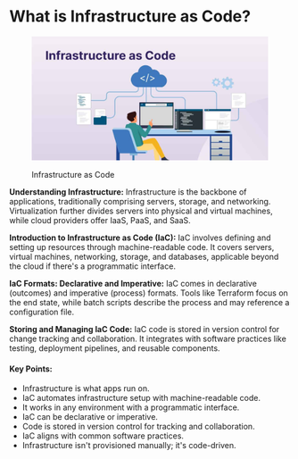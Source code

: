 # What is Infrastructure as Code?

<figure><img src="../../.gitbook/assets/image (1) (1).png" alt=""><figcaption><p>Infrastructure as Code</p></figcaption></figure>

**Understanding Infrastructure:** Infrastructure is the backbone of applications, traditionally comprising servers, storage, and networking. Virtualization further divides servers into physical and virtual machines, while cloud providers offer IaaS, PaaS, and SaaS.

**Introduction to Infrastructure as Code (IaC):** IaC involves defining and setting up resources through machine-readable code. It covers servers, virtual machines, networking, storage, and databases, applicable beyond the cloud if there's a programmatic interface.

**IaC Formats: Declarative and Imperative:** IaC comes in declarative (outcomes) and imperative (process) formats. Tools like Terraform focus on the end state, while batch scripts describe the process and may reference a configuration file.

**Storing and Managing IaC Code:** IaC code is stored in version control for change tracking and collaboration. It integrates with software practices like testing, deployment pipelines, and reusable components.

#### Key Points:

* Infrastructure is what apps run on.
* IaC automates infrastructure setup with machine-readable code.
* It works in any environment with a programmatic interface.
* IaC can be declarative or imperative.
* Code is stored in version control for tracking and collaboration.
* IaC aligns with common software practices.
* Infrastructure isn't provisioned manually; it's code-driven.
